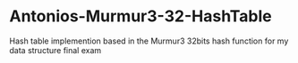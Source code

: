# Antonios-Murmur3-32-HashTable
 Hash table implemention based in the Murmur3 32bits hash function for my data structure final exam
